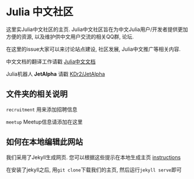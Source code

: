 # Julia 中文社区

这里实Julia中文社区的主页. Julia中文社区旨在为中文Julia用户/开发者提供更加方便的资源, 以及维护供中文用户交流的相关QQ群, 论坛.

在这里的issue大家可以来讨论站点建设, 社区发展, Julia中文推广等相关内容.

中文文档的翻译工作请戳 [Julia中文文档](https://github.com/JuliaCN/julia_zh_cn)

Julia机器人 **JetAlpha** 请戳 [KDr2/JetAlpha](https://github.com/KDr2/JetAlpha.jl)


## 文件夹的相关说明

`recruitment` 用来添加招聘信息

`meetup` Meetup信息请添加在这里


## 如何在本地编辑此网站

我们采用了Jekyll生成网页. 您可以根据这些提示在本地生成主页 [instructions](https://help.github.com/articles/using-jekyll-with-pages)

在安装了jekyll之后, 用`git clone`下载我们的主页, 然后运行`jekyll serve`即可